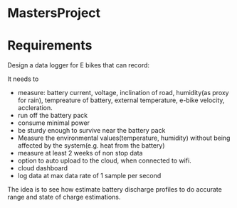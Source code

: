 # MastersProject
 
# Requirements
Design a data logger for E bikes that can record:


It needs to 
* measure: battery current, voltage, inclination of road, humidity(as proxy for rain), tempreature of battery, external temperature, e-bike velocity, accleration.
* run off the battery pack
* consume minimal power
* be sturdy enough to survive near the battery pack
* Measure the environmental values(temperature, humidity) without being affected by the system(e.g. heat from the battery)
* measure at least 2 weeks of non stop data
* option to auto upload to the cloud, when connected to wifi.
* cloud dashboard
* log data at max data rate of 1 sample per second

The idea is to see how estimate battery discharge profiles to do accurate range and state of charge estimations.

